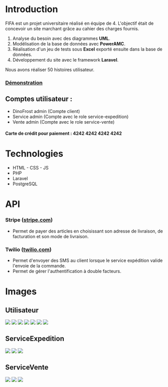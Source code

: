 # Introduction

FIFA est un projet universitaire réalisé en équipe de 4.
L'objectif était de concevoir un site marchant grâce au cahier des charges fournis.

 1. Analyse du besoin avec des diagrammes **UML**.
 2. Modélisation de la base de données avec **PowerAMC**.
 3. Réalisation d'un jeu de tests sous **Excel** exporté ensuite dans la base de données.
 4. Développement du site avec le framework **Laravel**.

Nous avons réaliser 50 histoires utilisateur.

### [Démonstration](fifa.dylanbattig.fr)

## Comptes utilisateur :
  - DinoFrost admin (Compte client)
  - Service admin (Compte avec le role service-expedition)
  - Vente admin (Compte avec le role service-vente)

#### Carte de crédit pour paiement : 4242 4242 4242 4242

# Technologies

 - HTML - CSS - JS
 - PHP
 - Laravel
 - PostgreSQL

# API

### Stripe ([stripe.com](stripe.come))

 - Permet de payer des articles en choisissant son adresse de livraison, de facturation et son mode de livraison.

### Twilio ([twilio.com](twilio.com))

 - Permet d'envoyer des SMS au client lorsque le service expédition valide l'envoie de la commande.
 - Permet de gérer l'authentification à double facteurs.
 
# Images

## Utilisateur
![](https://github.com/elixorzz/fifa/blob/main/images/All/0.png?raw=true)
![](https://github.com/elixorzz/fifa/blob/main/images/All/1.png?raw=true)
![](https://github.com/elixorzz/fifa/blob/main/images/All/2.png?raw=true)
![](https://github.com/elixorzz/fifa/blob/main/images/All/3.png?raw=true)
![](https://github.com/elixorzz/fifa/blob/main/images/All/4.png?raw=true)
![](https://github.com/elixorzz/fifa/blob/main/images/All/5.png?raw=true)
![](https://github.com/elixorzz/fifa/blob/main/images/All/6.png?raw=true)

## ServiceExpedition
![](https://github.com/elixorzz/fifa/blob/main/images/ServiceExpedition/0.png?raw=true)
![](https://github.com/elixorzz/fifa/blob/main/images/ServiceExpedition/1.png?raw=true)
![](https://github.com/elixorzz/fifa/blob/main/images/ServiceExpedition/2.png?raw=true)

## ServiceVente
![](https://github.com/elixorzz/fifa/blob/main/images/ServiceVente/0.png?raw=true)
![](https://github.com/elixorzz/fifa/blob/main/images/ServiceVente/1.png?raw=true)
![](https://github.com/elixorzz/fifa/blob/main/images/ServiceVente/2.png?raw=true)
